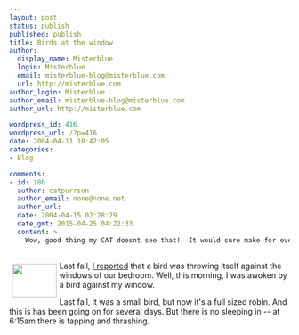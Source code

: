 ```yaml
---
layout: post
status: publish
published: publish
title: Birds at the window
author:
  display_name: Misterblue
  login: Misterblue
  email: misterblue-blog@misterblue.com
  url: http://misterblue.com
author_login: Misterblue
author_email: misterblue-blog@misterblue.com
author_url: http://misterblue.com

wordpress_id: 416
wordpress_url: /?p=416
date: 2004-04-11 10:42:05
categories:
- Blog

comments:
- id: 180
  author: catpurrson
  author_email: none@none.net
  author_url: 
  date: 2004-04-15 02:28:29
  date_gmt: 2015-04-25 04:22:33
  content: >
    Wow, good thing my CAT doesnt see that!  It would sure make for even more excitement at 6:15 *G* Bet ytou cant wait until it gets light out at 5 AM.....
---
```

<a href="http://pics.misterblue.com/onepic/20040400-Misc/w640/h480/IMG_4336.jpg"
      target="onepic">
    <img src="http://pics.misterblue.com/20040400-Misc/80/60/IMG_4336.jpg"
            style="float: left; margin: 5px" height="60" width="80" alt=""/>
</a><p>
Last fall, <a href="http://www.misterblue.com/mt/archives/20031012-slave_to_his_instincts.html">
I reported</a>
that a bird was throwing itself against the windows of our bedroom.
Well, this morning, I was awoken by a bird against my window.
</p>
<p>
Last fall, it was a small bird, but now it's a full sized robin.
And this is has been going on for several days.
But there is no sleeping in -- at 6:15am there is tapping and thrashing.
</p>
